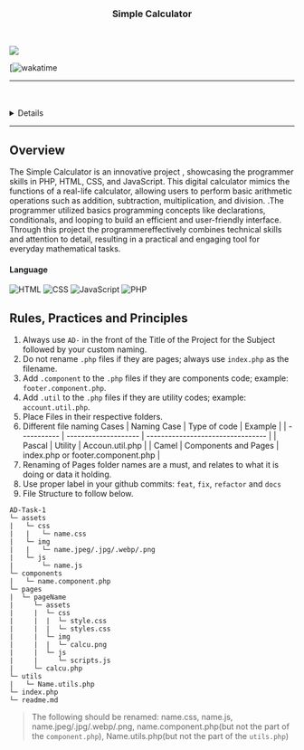 <a name="readme-top">

<br/>

<br />
<div align="center">
  <h3 align="center">Simple Calculator</h3>
</div>
<div align="center">
</div>

<br />



![](https://visit-counter.vercel.app/counter.png?page=potatothea/AD-Task-1)

[![wakatime]([![wakatime](https://wakatime.com/badge/user/4cc26425-1bf1-4484-af4c-6c75d4fa58d8/project/7580efb9-f8ea-4f03-bb19-57d7910aad9e.svg)](https://wakatime.com/badge/user/4cc26425-1bf1-4484-af4c-6c75d4fa58d8/project/7580efb9-f8ea-4f03-bb19-57d7910aad9e))

---

<br />
<br />

<details>
  <summary>Table of Contents</summary>
  <ol>
    <li>
      <a href="#overview">Overview</a>
      <ol>
        <li>
          <a href="#key-components">Key Components</a>
        </li>
        <li>
          <a href="#technology">Technology</a>
        </li>
      </ol>
    </li>
    <li>
      <a href="#rule,-practices-and-principles">Rules, Practices and Principles</a>
    </li>
    <li>
      <a href="#resources">Resources</a>
    </li>
  </ol>
</details>

---

## Overview


The Simple Calculator is an innovative project , showcasing the programmer skills in PHP, HTML, CSS, and JavaScript. This digital calculator mimics the functions of a real-life calculator, allowing users to perform basic arithmetic operations such as addition, subtraction, multiplication, and division. .The programmer utilized basics programming concepts like declarations, conditionals, and looping to build an efficient and user-friendly interface. Through this project  the programmereffectively combines technical skills and attention to detail, resulting in a practical and engaging tool for everyday mathematical tasks.


#### Language
![HTML](https://img.shields.io/badge/HTML-E34F26?style=for-the-badge&logo=html5&logoColor=white)
![CSS](https://img.shields.io/badge/CSS-1572B6?style=for-the-badge&logo=css3&logoColor=white)
![JavaScript](https://img.shields.io/badge/JavaScript-F7DF1E?style=for-the-badge&logo=javascript&logoColor=white)
![PHP](https://img.shields.io/badge/PHP-777BB4?style=for-the-badge&logo=php&logoColor=white)


## Rules, Practices and Principles

<!-- Do not Change this -->

1. Always use `AD-` in the front of the Title of the Project for the Subject followed by your custom naming.
2. Do not rename `.php` files if they are pages; always use `index.php` as the filename.
3. Add `.component` to the `.php` files if they are components code; example: `footer.component.php`.
4. Add `.util` to the `.php` files if they are utility codes; example: `account.util.php`.
5. Place Files in their respective folders.
6. Different file naming Cases
   | Naming Case | Type of code         | Example                           |
   | ----------- | -------------------- | --------------------------------- |
   | Pascal      | Utility              | Accoun.util.php                   |
   | Camel       | Components and Pages | index.php or footer.component.php |
8. Renaming of Pages folder names are a must, and relates to what it is doing or data it holding.
9. Use proper label in your github commits: `feat`, `fix`, `refactor` and `docs`
10. File Structure to follow below.

```
AD-Task-1
└─ assets
|   └─ css
|   |   └─ name.css
|   └─ img
|   |   └─ name.jpeg/.jpg/.webp/.png
|   └─ js
|       └─ name.js
└─ components
|   └─ name.component.php
└─ pages
|  └─ pageName
|     └─ assets
|     |  └─ css
|     |  |  └─ style.css
|     |  |  └─ styles.css
|     |  └─ img
|     |  |  └─ calcu.png
|     |  └─ js
|     |     └─ scripts.js
|     └─ calcu.php
└─ utils
|   └─ Name.utils.php
└─ index.php
└─ readme.md
```
> The following should be renamed: name.css, name.js, name.jpeg/.jpg/.webp/.png, name.component.php(but not the part of the `component.php`), Name.utils.php(but not the part of the `utils.php`)

